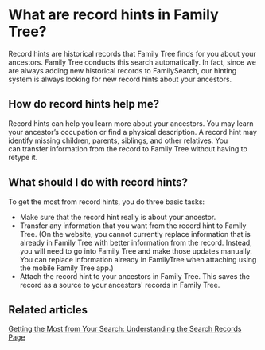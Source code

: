 


# What are record hints in Family Tree?
















Record hints are historical records that Family Tree finds for you about your ancestors. Family Tree conducts this search automatically. In fact, since we are always adding new historical records to FamilySearch, our hinting system is always looking for new record hints about your ancestors.  


## How do record hints help me?


Record hints can help you learn more about your ancestors. You may learn your ancestor’s occupation or find a physical description. A record hint may identify missing children, parents, siblings, and other relatives. You can transfer information from the record to Family Tree without having to retype it.  


## What should I do with record hints?


To get the most from record hints, you do three basic tasks:  


* Make sure that the record hint really is about your ancestor.
* Transfer any information that you want from the record hint to Family Tree. (On the website, you cannot currently replace information that is already in Family Tree with better information from the record. Instead, you will need to go into Family Tree and make those updates manually. You can replace information already in FamilyTree when attaching using the mobile Family Tree app.)
* Attach the record hint to your ancestors in Family Tree. This saves the record as a source to your ancestors' records in Family Tree.

## Related articles


[Getting the Most from Your Search: Understanding the Search Records Page](https://www.familysearch.org/blog/en/search-historical-records-update/)











